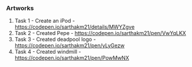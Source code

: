 ### Artworks

1. Task 1 - Create an iPod - https://codepen.io/sarthakm21/details/MWYZgve
2. Task 2 - Created Pepe - https://codepen.io/sarthakm21/pen/VwYqLKX
3. Task 3 - Created deadpool logo - https://codepen.io/sarthakm21/pen/yLyGezw
4. Task 4 - Created windmill - https://codepen.io/sarthakm21/pen/PowMwNX